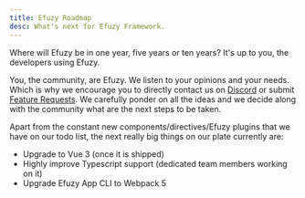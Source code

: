 ```yaml
---
title: Efuzy Roadmap
desc: What's next for Efuzy Framework.
---
```


Where will Efuzy be in one year, five years or ten years? It's up to you, the developers using Efuzy.

You, the community, are Efuzy. We listen to your opinions and your needs. Which is why we encourage you to directly contact us on [Discord](https://chat.efuzy.dev) or submit [Feature Requests](https://github.com/efuzy/efuzy/issues/new/choose). We carefully ponder on all the ideas and we decide along with the community what are the next steps to be taken.

Apart from the constant new components/directives/Efuzy plugins that we have on our todo list, the next really big things on our plate currently are:
* Upgrade to Vue 3 (once it is shipped)
* Highly improve Typescript support (dedicated team members working on it)
* Upgrade Efuzy App CLI to Webpack 5
